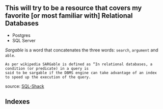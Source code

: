## This will try to be a resource that covers my favorite [or most familiar with] Relational Databases


- Postgres
- SQL Server


*Sargable* is a word that concatenates the three words: `search`, `argument` and `able`. 

```
As per wikipedia SARGable is defined as “In relational databases, a condition (or predicate) in a query is 
said to be sargable if the DBMS engine can take advantage of an index to speed up the execution of the query.
``` 
source: [SQL-Shack](https://www.sqlshack.com/how-to-use-sargable-expressions-in-t-sql-queries-performance-advantages-and-examples/)

## Indexes
